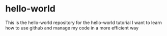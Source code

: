 # hello-world
This is the hello-world repository for the hello-world tutorial
I want to learn how to use github and manage my code in a more efficient way 
